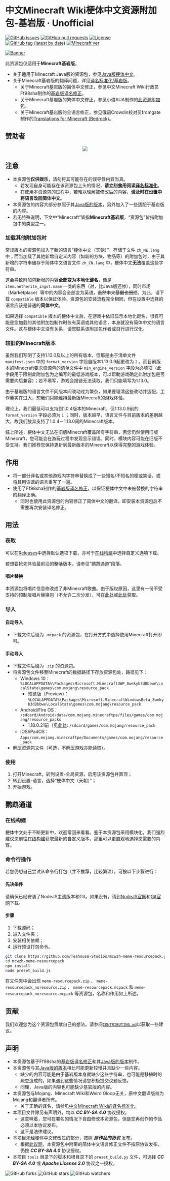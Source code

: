 # 中文Minecraft Wiki梗体中文资源附加包-基岩版 · Unofficial

[![GitHub issues](https://img.shields.io/github/issues/Teahouse-Studios/mcwzh-meme-resourcepack-bedrock?logo=github&style=flat-square)](https://github.com/Teahouse-Studios/mcwzh-meme-resourcepack-bedrock/issues)    [![GitHub pull requests](https://img.shields.io/github/issues-pr/Teahouse-Studios/mcwzh-meme-resourcepack-bedrock?logo=github&style=flat-square)](https://github.com/Teahouse-Studios/mcwzh-meme-resourcepack-bedrock/pulls)    [![License](https://img.shields.io/static/v1?label=License&message=CC%20BY-SA%204.0&color=db2331&style=flat-square&logo=creative%20commons)](https://creativecommons.org/licenses/by-sa/4.0/)    [![GitHub tag (latest by date)](https://img.shields.io/github/v/tag/Teahouse-Studios/mcwzh-meme-resourcepack-bedrock?label=latest%20version&style=flat-square)](https://github.com/Teahouse-Studios/mcwzh-meme-resourcepack-bedrock/releases)    [![Minecraft ver](https://img.shields.io/static/v1?label=Minecraft%20version&message=1.13.0%2B&color=db2331&style=flat-square&logo=)](https://minecraft.net)

[![Banner](https://github.com/Teahouse-Studios/mcwzh-meme-resourcepack/blob/master/materials/zh_meme_banner.png?raw=true)](https://www.mcbbs.net/thread-1005191-1-1.html)

此资源包仅适用于**Minecraft基岩版**。

* 关于适用于Minecraft Java版的资源包，参见[Java版梗体中文](https://github.com/Teahouse-Studios/mcwzh-meme-resourcepack)。
* 关于Minecraft基岩版的翻译问题，详见[译名标准化/基岩版](https://zh.minecraft.wiki/w/Minecraft_Wiki:译名标准化/基岩版)。
  * 关于Minecraft基岩版的简体中文修正，参见中文Minecraft Wiki行政员Ff98sha制作的[基岩版译名修正](https://github.com/ff98sha/mclangcn)。
  * 关于Minecraft基岩版的繁体中文修正，参见小俊AUA制作的[此资源附加包](https://forum.gamer.com.tw/C.php?bsn=18673&snA=183269)。
  * 关于Minecraft基岩版的全语言修正，参见俄语Crowdin校对员fromgate制作的[Translations for Minecraft (Bedrock)](https://www.curseforge.com/minecraft-bedrock/addons/translations-for-minecraft)。

## 赞助者
<p align="center">
  <a href="https://afdian.net/@teahouse">
    <img src='https://fe.wd-ljt.com/m3me/sP0ns0r5/sP0ns0r5.svg'>
  </a>
</p>

## 注意

* 本资源包**仅供娱乐**，请勿将其可能存在的误导性内容当真。
  * 若发现自身可能存在该资源包上头的情况，**请立刻~~食用~~阅读[译名标准化](https://zh.minecraft.wiki/w/Minecraft_Wiki:译名标准化/基岩版)**。
  * 在使用本资源包的过程中，若难以理解被修改后的内容，**请及时在设置中将语言改回简体中文**。
* 本资源包的内容大部分参照于其[Java版的版本](https://github.com/Teahouse-Studios/mcwzh-meme-resourcepack)，另外加入了一些适配于基岩版的内容。
* 若无特殊说明，下文中“Minecraft”皆指**Minecraft基岩版**，“资源包”皆指附加包中的类型之一。

### 加载其他附加包时

常规版本的资源包加入了新的语言“梗体中文（天朝）”，存储于文件 `zh_ME.lang` 中；而当加载了其他新增自定义内容（如新的方块、物品等）的附加包时，由于其新增的字符串储存于简体中文语言文件 `zh_CN.lang` 中，梗体中文**无法**覆盖这些字符串。

这会导致附加包新增的内容**全部变为本地化键名**，像是 `item.netherite_ingot.name` 一类的东西（对，比Java版还惨），同时市场（Marketplace）等中的内容会全部变为英语，~~虽然本来基翻也很烂~~。为此，请下载 `compatible` 版本以保证体验。资源包的安装流程完全相同，但在设置中选择的语言应该是普通的**简体中文**。

如果选择 `compatible` 版本的梗体中文后，在游戏中依旧显示本地化键名，很有可能是您加载的其他附加包制作时仅有英语或其他语言，本身就没有简体中文的语言文件。这与梗体中文没有关系，请您联系该附加包作者或自行进行汉化。

### 较旧的Minecraft版本

虽然我们写明了支持1.13.0及以上的所有版本，但那是由于清单文件 `manifest.json` 中的 `format_version` 字段自版本1.13.0.9起更改为 `2` 。而目前版本的Minecraft要求资源包的清单文件中 `min_engine_version` 字段为必填项（此字段用于限制此附加包为之编写的最低游戏版本，可以帮助游戏确定此附加包是否需要向后兼容）；若不填写，游戏会报错无法读取，我们只能填写为1.13.0。

由于基岩版的语言文件不同版本间改动过为繁杂，如果要理清这些改动并适配，工作量实在过大，恕我们只能维持最新版Minecraft的游戏体验。

理论上，我们最低可以支持到1.0.4版本的Minecraft，但1.13.0.9前的 `format_version` 字段必须为 `1` ；同时，版本越早，语言文件与目前版本的差别越大，故我们放弃支持了1.0.4－1.13.0间的Minecraft版本。

综上所述，梗体中文无法在旧版Minecraft覆盖所有字符串，若您仍然使用旧版Minecraft，您可能会在游玩过程中发现显示错误。同时，模块内容可能在旧版不受支持。我们推荐您保持更新到最新版本的Minecraft以获得完整的游戏体验。

## 作用

* 将一部分译名或其他游戏内字符串替换成了一些知名/不知名的梗或笑话，或将其用诙谐的语言重写了一遍。
* 使用了Ff98sha制作的[基岩版译名修正](https://github.com/ff98sha/mclangcn)，以保证梗体中文中未被替换的字符串的翻译正确。
  * 同时也使用此资源包的内容修正了简体中文的翻译，即安装本资源包后不需要再次安装译名修正。

## 用法

### 获取

可以在[Releases](https://github.com/Teahouse-Studios/mcwzh-meme-resourcepack-bedrock/releases)中选择默认选项下载，亦可于[在线构建](https://dl.meme.teahou.se/)中选择自定义选项下载。

若想要抢先体验最前沿的~~整活~~版本，请参见“鹦鹉通道”段落。

#### 唱片替换

本资源包将唱片信息修改成了非Minecraft歌曲。由于版权原因，这里有一份不受支持的预制版唱片替换包（不允许二次分发），可在[此处](https://lakeus.xyz/images/0/02/Meme_resourcepack_records.mcpack)或[此处](https://wdf.ink/record-bedrock)获取。

### 导入

#### 自动导入

* 下载文件后缀为 `.mcpack` 的资源包，在打开方式中选择使用Minecraft打开即可。

#### 手动导入

* 下载文件后缀为 `.zip` 的资源包。
* 将资源包文件移至Minecraft的数据路径下存放资源包处，路径见下：
  * Windows 10： `%LOCALAPPDATA%\Packages\Microsoft.MinecraftUWP_8wekyb3d8bbwe\LocalState\games\com.mojang\resource_pack`
    * 预览版（Preview）： `%LOCALAPPDATA%\Packages\Microsoft.MinecraftWindowsBeta_8wekyb3d8bbwe\LocalState\games\com.mojang\resource_pack`
  * Android/Fire OS： `/sdcard/Android/data/com.mojang.minecraftpe/files/games/com.mojang/resource_packs`
    * 1.18.0.21前（见[此处](https://help.minecraft.net/hc/en-us/articles/4414144725389-Minecraft-External-Storage-Update-on-Android): `/sdcard/games/com.mojang/resource_pack`
  * iOS/iPadOS： `Apps/com.mojang.minecraftpe/Documents/games/com.mojang/resource_pack`
* 解压资源包文件（可选，不解压游戏亦能读取）。

### 使用

1. 打开Minecraft，转到设置-全局资源，启用该资源包并置顶；
2. 转到设置-语言，选择“梗体中文（天朝）”；
3. 开始游戏。

## 鹦鹉通道

### 在线构建

梗体中文处于不断更新中，欢迎常回来看看。鉴于本资源包采用模块化，我们强烈建议您前往[在线构建](https://dl.meme.teahou.se/)获取最新的自定义版本，那里可以更直观地选择您需要的内容。

### 命令行操作

若您仍想自己尝试从命令行打包（并不推荐，比较繁琐），可按以下步骤进行：

#### 先决条件

请确保已经安装了NodeJS主流版本和Git。如果没有，请到[NodeJS官网](https://nodejs.org/zh-cn/)和[Git官网](https://www.git-scm.com)下载。

#### 步骤

1. 下载源码；
2. 进入文件夹；
3. 安装相关依赖；
4. 运行预设打包命令。

``` sh
git clone https://github.com/Teahouse-Studios/mcwzh-meme-resourcepack.git
cd mcwzh-meme-resourcepack
npm install
node preset_build.js
```

在文件夹中会出现 `meme-resourcepack.zip` 、 `meme-resourcepack_noresource.zip` 、 `meme-resourcepack.mcpack` 和 `meme-resourcepack_noresource.mcpack` 等资源包，名称和作用如上所述。

## 贡献

我们欢迎您为这个资源包贡献自己的想法。请参阅[`CONTRIBUTING.md`](./CONTRIBUTING.md)以获取一些建议。

## 声明

* 本资源包基于Ff98sha的[基岩版译名修正](https://github.com/ff98sha/mclangcn)和其[Java版的版本](https://github.com/Teahouse-Studios/mcwzh-meme-resourcepack)制作。
* 本资源包与其[Java版的版本](https://github.com/Teahouse-Studios/mcwzh-meme-resourcepack)相比可能更新较慢并且缺少一些内容。
  * 缺少的内容可能是由于基岩版本身就缺少这些字符串，也可能是移植时的疏忽造成的，如果遇到这些情况请您积极提交议题反馈。
  * 同理，Java版的内容也可能缺少基岩版的内容。
* 本资源包与Mojang、Minecraft Wiki和Weird Gloop无关，原中文翻译版权为Mojang和翻译者所有。
  * 关于正确的译名，请参见[中文Minecraft Wiki的译名标准化](https://zh.minecraft.wiki/w/Minecraft_Wiki:译名标准化/基岩版)。
* 本项目文件除另有声明外，均以 ***CC BY-SA 4.0*** 协议授权。
  * 这意味着，您可在署名的情况下自由修改本资源包，但是您再创作的作品必须以本协议发布。
  * 这不是法律建议。
* 本项目未经梗体中文修改过的部分，按照 ***原作品的协议*** 发布。
  * 根据[此议题](https://github.com/Teahouse-Studios/mcwzh-meme-resourcepack-bedrock/issues/11)，本资源包中附带的简体中文语言修正文件不按原协议发布，仍按 ***CC BY-SA 4.0*** 协议授权。
* 本项目 `tools` 目录下的脚本和根目录下的 `preset_build.py` 文件，可选择 ***CC BY-SA 4.0*** 或 ***Apache License 2.0*** 协议之一授权。

![GitHub forks](https://img.shields.io/github/forks/Teahouse-Studios/mcwzh-meme-resourcepack-bedrock?style=social)    ![GitHub stars](https://img.shields.io/github/stars/Teahouse-Studios/mcwzh-meme-resourcepack-bedrock?style=social)    ![GitHub watchers](https://img.shields.io/github/watchers/Teahouse-Studios/mcwzh-meme-resourcepack-bedrock?style=social)
